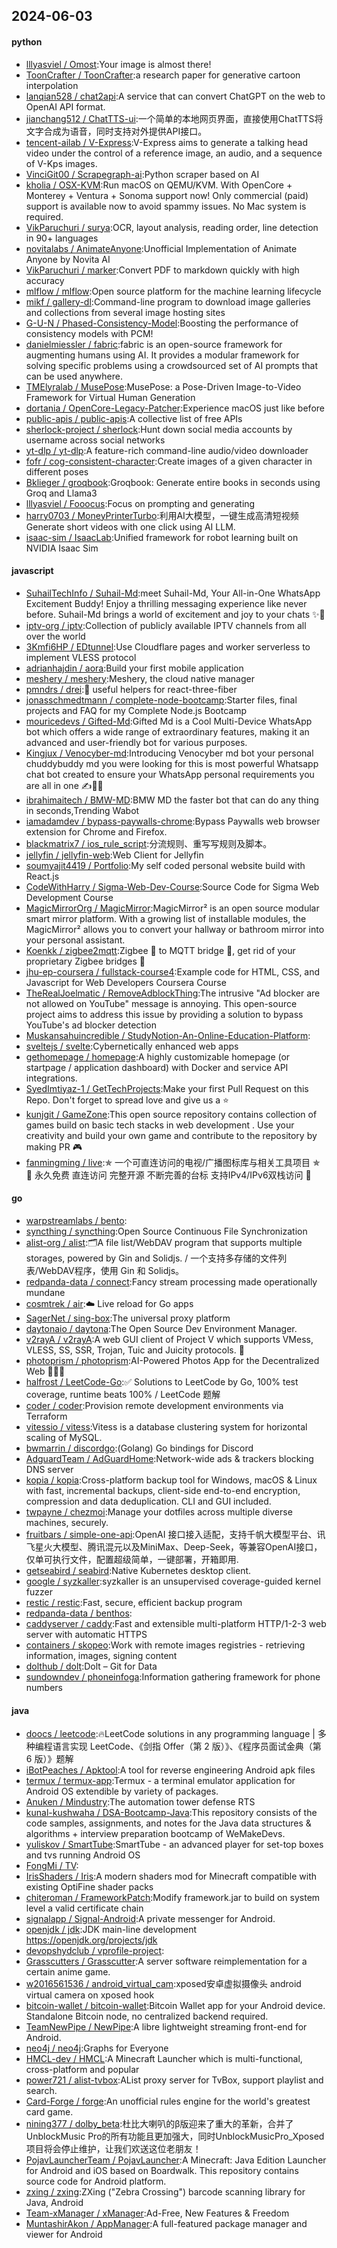 ## 2024-06-03

#### python
* [lllyasviel / Omost](https://github.com/lllyasviel/Omost):Your image is almost there!
* [ToonCrafter / ToonCrafter](https://github.com/ToonCrafter/ToonCrafter):a research paper for generative cartoon interpolation
* [lanqian528 / chat2api](https://github.com/lanqian528/chat2api):A service that can convert ChatGPT on the web to OpenAI API format.
* [jianchang512 / ChatTTS-ui](https://github.com/jianchang512/ChatTTS-ui):一个简单的本地网页界面，直接使用ChatTTS将文字合成为语音，同时支持对外提供API接口。
* [tencent-ailab / V-Express](https://github.com/tencent-ailab/V-Express):V-Express aims to generate a talking head video under the control of a reference image, an audio, and a sequence of V-Kps images.
* [VinciGit00 / Scrapegraph-ai](https://github.com/VinciGit00/Scrapegraph-ai):Python scraper based on AI
* [kholia / OSX-KVM](https://github.com/kholia/OSX-KVM):Run macOS on QEMU/KVM. With OpenCore + Monterey + Ventura + Sonoma support now! Only commercial (paid) support is available now to avoid spammy issues. No Mac system is required.
* [VikParuchuri / surya](https://github.com/VikParuchuri/surya):OCR, layout analysis, reading order, line detection in 90+ languages
* [novitalabs / AnimateAnyone](https://github.com/novitalabs/AnimateAnyone):Unofficial Implementation of Animate Anyone by Novita AI
* [VikParuchuri / marker](https://github.com/VikParuchuri/marker):Convert PDF to markdown quickly with high accuracy
* [mlflow / mlflow](https://github.com/mlflow/mlflow):Open source platform for the machine learning lifecycle
* [mikf / gallery-dl](https://github.com/mikf/gallery-dl):Command-line program to download image galleries and collections from several image hosting sites
* [G-U-N / Phased-Consistency-Model](https://github.com/G-U-N/Phased-Consistency-Model):Boosting the performance of consistency models with PCM!
* [danielmiessler / fabric](https://github.com/danielmiessler/fabric):fabric is an open-source framework for augmenting humans using AI. It provides a modular framework for solving specific problems using a crowdsourced set of AI prompts that can be used anywhere.
* [TMElyralab / MusePose](https://github.com/TMElyralab/MusePose):MusePose: a Pose-Driven Image-to-Video Framework for Virtual Human Generation
* [dortania / OpenCore-Legacy-Patcher](https://github.com/dortania/OpenCore-Legacy-Patcher):Experience macOS just like before
* [public-apis / public-apis](https://github.com/public-apis/public-apis):A collective list of free APIs
* [sherlock-project / sherlock](https://github.com/sherlock-project/sherlock):Hunt down social media accounts by username across social networks
* [yt-dlp / yt-dlp](https://github.com/yt-dlp/yt-dlp):A feature-rich command-line audio/video downloader
* [fofr / cog-consistent-character](https://github.com/fofr/cog-consistent-character):Create images of a given character in different poses
* [Bklieger / groqbook](https://github.com/Bklieger/groqbook):Groqbook: Generate entire books in seconds using Groq and Llama3
* [lllyasviel / Fooocus](https://github.com/lllyasviel/Fooocus):Focus on prompting and generating
* [harry0703 / MoneyPrinterTurbo](https://github.com/harry0703/MoneyPrinterTurbo):利用AI大模型，一键生成高清短视频 Generate short videos with one click using AI LLM.
* [isaac-sim / IsaacLab](https://github.com/isaac-sim/IsaacLab):Unified framework for robot learning built on NVIDIA Isaac Sim

#### javascript
* [SuhailTechInfo / Suhail-Md](https://github.com/SuhailTechInfo/Suhail-Md):meet Suhail-Md, Your All-in-One WhatsApp Excitement Buddy! Enjoy a thrilling messaging experience like never before. Suhail-Md brings a world of excitement and joy to your chats ✨🤖
* [iptv-org / iptv](https://github.com/iptv-org/iptv):Collection of publicly available IPTV channels from all over the world
* [3Kmfi6HP / EDtunnel](https://github.com/3Kmfi6HP/EDtunnel):Use Cloudflare pages and worker serverless to implement VLESS protocol
* [adrianhajdin / aora](https://github.com/adrianhajdin/aora):Build your first mobile application
* [meshery / meshery](https://github.com/meshery/meshery):Meshery, the cloud native manager
* [pmndrs / drei](https://github.com/pmndrs/drei):🥉 useful helpers for react-three-fiber
* [jonasschmedtmann / complete-node-bootcamp](https://github.com/jonasschmedtmann/complete-node-bootcamp):Starter files, final projects and FAQ for my Complete Node.js Bootcamp
* [mouricedevs / Gifted-Md](https://github.com/mouricedevs/Gifted-Md):Gifted Md is a Cool Multi-Device WhatsApp bot which offers a wide range of extraordinary features, making it an advanced and user-friendly bot for various purposes.
* [Kingjux / Venocyber-md](https://github.com/Kingjux/Venocyber-md):Introducing Venocyber md bot your personal chuddybuddy md you were looking for this is most powerful Whatsapp chat bot created to ensure your WhatsApp personal requirements you are all in one ✍️👋👋
* [ibrahimaitech / BMW-MD](https://github.com/ibrahimaitech/BMW-MD):BMW MD the faster bot that can do any thing in seconds,Trending Wabot
* [iamadamdev / bypass-paywalls-chrome](https://github.com/iamadamdev/bypass-paywalls-chrome):Bypass Paywalls web browser extension for Chrome and Firefox.
* [blackmatrix7 / ios_rule_script](https://github.com/blackmatrix7/ios_rule_script):分流规则、重写写规则及脚本。
* [jellyfin / jellyfin-web](https://github.com/jellyfin/jellyfin-web):Web Client for Jellyfin
* [soumyajit4419 / Portfolio](https://github.com/soumyajit4419/Portfolio):My self coded personal website build with React.js
* [CodeWithHarry / Sigma-Web-Dev-Course](https://github.com/CodeWithHarry/Sigma-Web-Dev-Course):Source Code for Sigma Web Development Course
* [MagicMirrorOrg / MagicMirror](https://github.com/MagicMirrorOrg/MagicMirror):MagicMirror² is an open source modular smart mirror platform. With a growing list of installable modules, the MagicMirror² allows you to convert your hallway or bathroom mirror into your personal assistant.
* [Koenkk / zigbee2mqtt](https://github.com/Koenkk/zigbee2mqtt):Zigbee 🐝 to MQTT bridge 🌉, get rid of your proprietary Zigbee bridges 🔨
* [jhu-ep-coursera / fullstack-course4](https://github.com/jhu-ep-coursera/fullstack-course4):Example code for HTML, CSS, and Javascript for Web Developers Coursera Course
* [TheRealJoelmatic / RemoveAdblockThing](https://github.com/TheRealJoelmatic/RemoveAdblockThing):The intrusive "Ad blocker are not allowed on YouTube" message is annoying. This open-source project aims to address this issue by providing a solution to bypass YouTube's ad blocker detection
* [Muskansahuincredible / StudyNotion-An-Online-Education-Platform](https://github.com/Muskansahuincredible/StudyNotion-An-Online-Education-Platform):
* [sveltejs / svelte](https://github.com/sveltejs/svelte):Cybernetically enhanced web apps
* [gethomepage / homepage](https://github.com/gethomepage/homepage):A highly customizable homepage (or startpage / application dashboard) with Docker and service API integrations.
* [SyedImtiyaz-1 / GetTechProjects](https://github.com/SyedImtiyaz-1/GetTechProjects):Make your first Pull Request on this Repo. Don't forget to spread love and give us a ⭐️
* [kunjgit / GameZone](https://github.com/kunjgit/GameZone):This open source repository contains collection of games build on basic tech stacks in web development . Use your creativity and build your own game and contribute to the repository by making PR 🎮
* [fanmingming / live](https://github.com/fanmingming/live):✯ 一个可直连访问的电视/广播图标库与相关工具项目 ✯ 🔕 永久免费 直连访问 完整开源 不断完善的台标 支持IPv4/IPv6双栈访问 🔕

#### go
* [warpstreamlabs / bento](https://github.com/warpstreamlabs/bento):
* [syncthing / syncthing](https://github.com/syncthing/syncthing):Open Source Continuous File Synchronization
* [alist-org / alist](https://github.com/alist-org/alist):🗂️A file list/WebDAV program that supports multiple storages, powered by Gin and Solidjs. / 一个支持多存储的文件列表/WebDAV程序，使用 Gin 和 Solidjs。
* [redpanda-data / connect](https://github.com/redpanda-data/connect):Fancy stream processing made operationally mundane
* [cosmtrek / air](https://github.com/cosmtrek/air):☁️ Live reload for Go apps
* [SagerNet / sing-box](https://github.com/SagerNet/sing-box):The universal proxy platform
* [daytonaio / daytona](https://github.com/daytonaio/daytona):The Open Source Dev Environment Manager.
* [v2rayA / v2rayA](https://github.com/v2rayA/v2rayA):A web GUI client of Project V which supports VMess, VLESS, SS, SSR, Trojan, Tuic and Juicity protocols. 🚀
* [photoprism / photoprism](https://github.com/photoprism/photoprism):AI-Powered Photos App for the Decentralized Web 🌈💎✨
* [halfrost / LeetCode-Go](https://github.com/halfrost/LeetCode-Go):✅ Solutions to LeetCode by Go, 100% test coverage, runtime beats 100% / LeetCode 题解
* [coder / coder](https://github.com/coder/coder):Provision remote development environments via Terraform
* [vitessio / vitess](https://github.com/vitessio/vitess):Vitess is a database clustering system for horizontal scaling of MySQL.
* [bwmarrin / discordgo](https://github.com/bwmarrin/discordgo):(Golang) Go bindings for Discord
* [AdguardTeam / AdGuardHome](https://github.com/AdguardTeam/AdGuardHome):Network-wide ads & trackers blocking DNS server
* [kopia / kopia](https://github.com/kopia/kopia):Cross-platform backup tool for Windows, macOS & Linux with fast, incremental backups, client-side end-to-end encryption, compression and data deduplication. CLI and GUI included.
* [twpayne / chezmoi](https://github.com/twpayne/chezmoi):Manage your dotfiles across multiple diverse machines, securely.
* [fruitbars / simple-one-api](https://github.com/fruitbars/simple-one-api):OpenAI 接口接入适配，支持千帆大模型平台、讯飞星火大模型、腾讯混元以及MiniMax、Deep-Seek，等兼容OpenAI接口，仅单可执行文件，配置超级简单，一键部署，开箱即用.
* [getseabird / seabird](https://github.com/getseabird/seabird):Native Kubernetes desktop client.
* [google / syzkaller](https://github.com/google/syzkaller):syzkaller is an unsupervised coverage-guided kernel fuzzer
* [restic / restic](https://github.com/restic/restic):Fast, secure, efficient backup program
* [redpanda-data / benthos](https://github.com/redpanda-data/benthos):
* [caddyserver / caddy](https://github.com/caddyserver/caddy):Fast and extensible multi-platform HTTP/1-2-3 web server with automatic HTTPS
* [containers / skopeo](https://github.com/containers/skopeo):Work with remote images registries - retrieving information, images, signing content
* [dolthub / dolt](https://github.com/dolthub/dolt):Dolt – Git for Data
* [sundowndev / phoneinfoga](https://github.com/sundowndev/phoneinfoga):Information gathering framework for phone numbers

#### java
* [doocs / leetcode](https://github.com/doocs/leetcode):🔥LeetCode solutions in any programming language | 多种编程语言实现 LeetCode、《剑指 Offer（第 2 版）》、《程序员面试金典（第 6 版）》题解
* [iBotPeaches / Apktool](https://github.com/iBotPeaches/Apktool):A tool for reverse engineering Android apk files
* [termux / termux-app](https://github.com/termux/termux-app):Termux - a terminal emulator application for Android OS extendible by variety of packages.
* [Anuken / Mindustry](https://github.com/Anuken/Mindustry):The automation tower defense RTS
* [kunal-kushwaha / DSA-Bootcamp-Java](https://github.com/kunal-kushwaha/DSA-Bootcamp-Java):This repository consists of the code samples, assignments, and notes for the Java data structures & algorithms + interview preparation bootcamp of WeMakeDevs.
* [yuliskov / SmartTube](https://github.com/yuliskov/SmartTube):SmartTube - an advanced player for set-top boxes and tvs running Android OS
* [FongMi / TV](https://github.com/FongMi/TV):
* [IrisShaders / Iris](https://github.com/IrisShaders/Iris):A modern shaders mod for Minecraft compatible with existing OptiFine shader packs
* [chiteroman / FrameworkPatch](https://github.com/chiteroman/FrameworkPatch):Modify framework.jar to build on system level a valid certificate chain
* [signalapp / Signal-Android](https://github.com/signalapp/Signal-Android):A private messenger for Android.
* [openjdk / jdk](https://github.com/openjdk/jdk):JDK main-line development https://openjdk.org/projects/jdk
* [devopshydclub / vprofile-project](https://github.com/devopshydclub/vprofile-project):
* [Grasscutters / Grasscutter](https://github.com/Grasscutters/Grasscutter):A server software reimplementation for a certain anime game.
* [w2016561536 / android_virtual_cam](https://github.com/w2016561536/android_virtual_cam):xposed安卓虚拟摄像头 android virtual camera on xposed hook
* [bitcoin-wallet / bitcoin-wallet](https://github.com/bitcoin-wallet/bitcoin-wallet):Bitcoin Wallet app for your Android device. Standalone Bitcoin node, no centralized backend required.
* [TeamNewPipe / NewPipe](https://github.com/TeamNewPipe/NewPipe):A libre lightweight streaming front-end for Android.
* [neo4j / neo4j](https://github.com/neo4j/neo4j):Graphs for Everyone
* [HMCL-dev / HMCL](https://github.com/HMCL-dev/HMCL):A Minecraft Launcher which is multi-functional, cross-platform and popular
* [power721 / alist-tvbox](https://github.com/power721/alist-tvbox):AList proxy server for TvBox, support playlist and search.
* [Card-Forge / forge](https://github.com/Card-Forge/forge):An unofficial rules engine for the world's greatest card game.
* [nining377 / dolby_beta](https://github.com/nining377/dolby_beta):杜比大喇叭的β版迎来了重大的革新，合并了UnblockMusic Pro的所有功能且更加强大，同时UnblockMusicPro_Xposed项目将会停止维护，让我们欢送这位老朋友！
* [PojavLauncherTeam / PojavLauncher](https://github.com/PojavLauncherTeam/PojavLauncher):A Minecraft: Java Edition Launcher for Android and iOS based on Boardwalk. This repository contains source code for Android platform.
* [zxing / zxing](https://github.com/zxing/zxing):ZXing ("Zebra Crossing") barcode scanning library for Java, Android
* [Team-xManager / xManager](https://github.com/Team-xManager/xManager):Ad-Free, New Features & Freedom
* [MuntashirAkon / AppManager](https://github.com/MuntashirAkon/AppManager):A full-featured package manager and viewer for Android

